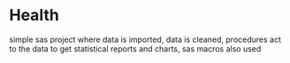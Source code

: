 # Health
simple sas project where data is imported, data is cleaned, procedures act to the data to get statistical reports and charts, sas macros also used
